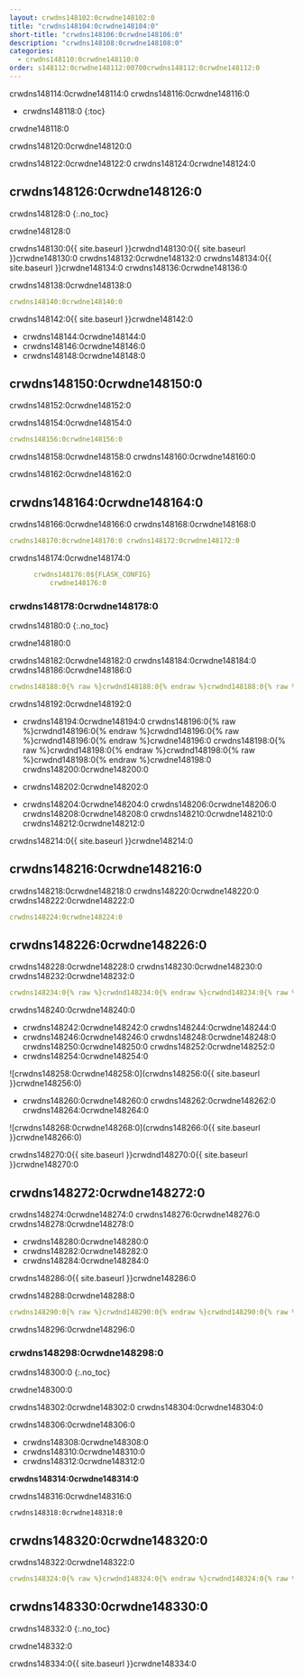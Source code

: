 ```yaml
---
layout: crwdns148102:0crwdne148102:0
title: "crwdns148104:0crwdne148104:0"
short-title: "crwdns148106:0crwdne148106:0"
description: "crwdns148108:0crwdne148108:0"
categories:
  - crwdns148110:0crwdne148110:0
order: s148112:0crwdne148112:00700crwdns148112:0crwdne148112:0
---
```

crwdns148114:0crwdne148114:0 crwdns148116:0crwdne148116:0

- crwdns148118:0
{:toc}

crwdne148118:0

crwdns148120:0crwdne148120:0

crwdns148122:0crwdne148122:0 crwdns148124:0crwdne148124:0

## crwdns148126:0crwdne148126:0

crwdns148128:0 
{:.no_toc}

crwdne148128:0

crwdns148130:0{{ site.baseurl }}crwdnd148130:0{{ site.baseurl }}crwdne148130:0 crwdns148132:0crwdne148132:0 crwdns148134:0{{ site.baseurl }}crwdne148134:0 crwdns148136:0crwdne148136:0

crwdns148138:0crwdne148138:0

```yaml
crwdns148140:0crwdne148140:0
```

crwdns148142:0{{ site.baseurl }}crwdne148142:0

- crwdns148144:0crwdne148144:0
- crwdns148146:0crwdne148146:0 
- crwdns148148:0crwdne148148:0

## crwdns148150:0crwdne148150:0

crwdns148152:0crwdne148152:0

crwdns148154:0crwdne148154:0

```yaml
crwdns148156:0crwdne148156:0
```

crwdns148158:0crwdne148158:0 crwdns148160:0crwdne148160:0

crwdns148162:0crwdne148162:0

## crwdns148164:0crwdne148164:0

crwdns148166:0crwdne148166:0 crwdns148168:0crwdne148168:0

```yaml
crwdns148170:0crwdne148170:0 crwdns148172:0crwdne148172:0
```

crwdns148174:0crwdne148174:0

```yaml
      crwdns148176:0${FLASK_CONFIG}
          crwdne148176:0
```

### crwdns148178:0crwdne148178:0

crwdns148180:0
{:.no_toc}

crwdne148180:0

crwdns148182:0crwdne148182:0 crwdns148184:0crwdne148184:0 crwdns148186:0crwdne148186:0

```yaml
crwdns148188:0{% raw %}crwdnd148188:0{% endraw %}crwdnd148188:0{% raw %}crwdnd148188:0{% endraw %}crwdnd148188:0{% raw %}crwdnd148188:0{% endraw %}crwdnd148188:0{% raw %}crwdnd148188:0{% endraw %}crwdne148188:0 crwdns148190:0{% raw %}crwdnd148190:0{% endraw %}crwdnd148190:0{% raw %}crwdnd148190:0{% endraw %}crwdnd148190:0{% raw %}crwdnd148190:0{% endraw %}crwdnd148190:0{% raw %}crwdnd148190:0{% endraw %}crwdne148190:0
```

crwdns148192:0crwdne148192:0

- crwdns148194:0crwdne148194:0 crwdns148196:0{% raw %}crwdnd148196:0{% endraw %}crwdnd148196:0{% raw %}crwdnd148196:0{% endraw %}crwdne148196:0 crwdns148198:0{% raw %}crwdnd148198:0{% endraw %}crwdnd148198:0{% raw %}crwdnd148198:0{% endraw %}crwdne148198:0 crwdns148200:0crwdne148200:0

- crwdns148202:0crwdne148202:0

- crwdns148204:0crwdne148204:0 crwdns148206:0crwdne148206:0 crwdns148208:0crwdne148208:0 crwdns148210:0crwdne148210:0 crwdns148212:0crwdne148212:0

crwdns148214:0{{ site.baseurl }}crwdne148214:0

## crwdns148216:0crwdne148216:0

crwdns148218:0crwdne148218:0 crwdns148220:0crwdne148220:0 crwdns148222:0crwdne148222:0

```yaml
crwdns148224:0crwdne148224:0
```

## crwdns148226:0crwdne148226:0

crwdns148228:0crwdne148228:0 crwdns148230:0crwdne148230:0 crwdns148232:0crwdne148232:0

```yaml
crwdns148234:0{% raw %}crwdnd148234:0{% endraw %}crwdnd148234:0{% raw %}crwdnd148234:0{% endraw %}crwdnd148234:0{% raw %}crwdnd148234:0{% endraw %}crwdnd148234:0{% raw %}crwdnd148234:0{% endraw %}crwdne148234:0 crwdns148236:0{% raw %}crwdnd148236:0{% endraw %}crwdnd148236:0{% raw %}crwdnd148236:0{% endraw %}crwdnd148236:0{% raw %}crwdnd148236:0{% endraw %}crwdnd148236:0{% raw %}crwdnd148236:0{% endraw %}crwdne148236:0 crwdns148238:0crwdne148238:0
```

crwdns148240:0crwdne148240:0

- crwdns148242:0crwdne148242:0 crwdns148244:0crwdne148244:0 
- crwdns148246:0crwdne148246:0 crwdns148248:0crwdne148248:0 crwdns148250:0crwdne148250:0 crwdns148252:0crwdne148252:0
- crwdns148254:0crwdne148254:0

![crwdns148258:0crwdne148258:0](crwdns148256:0{{ site.baseurl }}crwdne148256:0)

- crwdns148260:0crwdne148260:0 crwdns148262:0crwdne148262:0 crwdns148264:0crwdne148264:0

![crwdns148268:0crwdne148268:0](crwdns148266:0{{ site.baseurl }}crwdne148266:0)

crwdns148270:0{{ site.baseurl }}crwdnd148270:0{{ site.baseurl }}crwdne148270:0

## crwdns148272:0crwdne148272:0

crwdns148274:0crwdne148274:0 crwdns148276:0crwdne148276:0 crwdns148278:0crwdne148278:0

- crwdns148280:0crwdne148280:0
- crwdns148282:0crwdne148282:0
- crwdns148284:0crwdne148284:0

crwdns148286:0{{ site.baseurl }}crwdne148286:0

crwdns148288:0crwdne148288:0

```yaml
crwdns148290:0{% raw %}crwdnd148290:0{% endraw %}crwdnd148290:0{% raw %}crwdnd148290:0{% endraw %}crwdnd148290:0{% raw %}crwdnd148290:0{% endraw %}crwdnd148290:0{% raw %}crwdnd148290:0{% endraw %}crwdne148290:0 crwdns148292:0{% raw %}crwdnd148292:0{% endraw %}crwdnd148292:0{% raw %}crwdnd148292:0{% endraw %}crwdnd148292:0{% raw %}crwdnd148292:0{% endraw %}crwdnd148292:0{% raw %}crwdnd148292:0{% endraw %}crwdne148292:0 crwdns148294:0$HEROKU_API_KEYcrwdnd148294:0$HEROKU_APP_NAMEcrwdne148294:0
```

crwdns148296:0crwdne148296:0

### crwdns148298:0crwdne148298:0

crwdns148300:0
{:.no_toc}

crwdne148300:0

crwdns148302:0crwdne148302:0 crwdns148304:0crwdne148304:0

crwdns148306:0crwdne148306:0

- crwdns148308:0crwdne148308:0
- crwdns148310:0crwdne148310:0
- crwdns148312:0crwdne148312:0

**crwdns148314:0crwdne148314:0**

crwdns148316:0crwdne148316:0

    crwdns148318:0crwdne148318:0
    

## crwdns148320:0crwdne148320:0

crwdns148322:0crwdne148322:0

```yaml
crwdns148324:0{% raw %}crwdnd148324:0{% endraw %}crwdnd148324:0{% raw %}crwdnd148324:0{% endraw %}crwdnd148324:0{% raw %}crwdnd148324:0{% endraw %}crwdnd148324:0{% raw %}crwdnd148324:0{% endraw %}crwdne148324:0 crwdns148326:0{% raw %}crwdnd148326:0{% endraw %}crwdnd148326:0{% raw %}crwdnd148326:0{% endraw %}crwdnd148326:0{% raw %}crwdnd148326:0{% endraw %}crwdnd148326:0{% raw %}crwdnd148326:0{% endraw %}crwdne148326:0 crwdns148328:0$HEROKU_API_KEYcrwdnd148328:0$HEROKU_APP_NAMEcrwdne148328:0
```

## crwdns148330:0crwdne148330:0

crwdns148332:0
{:.no_toc}

crwdne148332:0

crwdns148334:0{{ site.baseurl }}crwdne148334:0